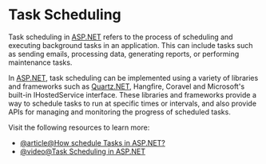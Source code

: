 # Task Scheduling

Task scheduling in [ASP.NET](http://ASP.NET) refers to the process of scheduling and executing background tasks in an application. This can include tasks such as sending emails, processing data, generating reports, or performing maintenance tasks.

In [ASP.NET](http://ASP.NET), task scheduling can be implemented using a variety of libraries and frameworks such as [Quartz.NET](http://Quartz.NET), Hangfire, Coravel and Microsoft's built-in IHostedService interface. These libraries and frameworks provide a way to schedule tasks to run at specific times or intervals, and also provide APIs for managing and monitoring the progress of scheduled tasks.

Visit the following resources to learn more:

- [@article@How schedule Tasks in ASP.NET?](https://beansoftware.com/ASP.NET-Tutorials/Scheduled-Tasks.aspx)
- [@video@Task Scheduling in ASP.NET](https://www.youtube.com/watch?v=Vg4AOpb7OqA)